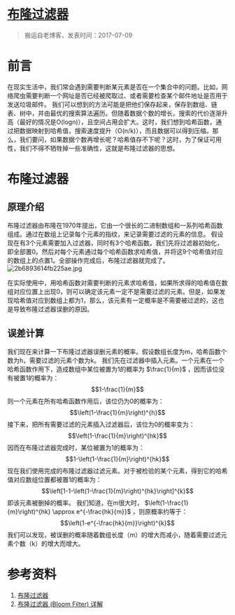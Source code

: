 # [布隆过滤器](https://github.com/zzy131250/gitblog/issues/18)

> 搬运自老博客，发表时间：2017-07-09

# 前言
在现实生活中，我们常会遇到需要判断某元素是否在一个集合中的问题。比如，网络爬虫需要判断一个网址是否已经被爬取过、或者需要检查某个邮件地址是否用于发送垃圾邮件。
我们可以想到的方法可能是把他们保存起来，保存到数组、链表、树中，并由最优的搜索算法遍历。但随着数据个数的增长，搜索的代价逐渐升高（最好的情况是O(logn)），且空间占用会扩大。这时，我们想到哈希函数，通过把数据映射到哈希值，搜索速度提升（O(n/k)），而且数据可以得到压缩。那么，我们要问，如果数据个数再增长呢？哈希值存不下呢？这时，为了保证可用性，我们不得不牺牲掉一些准确性，这就是布隆过滤器的思想。

# 布隆过滤器
## 原理介绍
布隆过滤器由布隆在1970年提出，它由一个很长的二进制数组和一系列哈希函数组成。通过在数组上记录每个元素的指纹，来记录需要过滤的元素的信息。
假设现在有3个元素需要加入过滤器，同时有3个哈希函数。我们先将过滤器初始化，即全部置0。然后对每个元素通过每个哈希函数求哈希值，并将这9个哈希值对应的数组上的点置1。全部操作完成后，布隆过滤器就完成了。
![2b6893614fb225ae.jpg](https://github.com/zzy131250/gitblog/assets/7437470/6154ca0b-19e1-4f78-a682-0f7e8739cd26)

在实际使用中，用哈希函数对需要判断的元素求哈希值，如果所求得的哈希值在数组对应位置上出现0，则可以确定该元素一定不是需要过滤的元素。但是，如果发现哈希值对应到数组上都为1，那么，该元素有一定概率是不需要被过滤的，这也是导致布隆过滤器误删的原因。

## 误差计算
我们现在来计算一下布隆过滤器误删元素的概率。假设数组长度为m，哈希函数个数为h，需要过滤的元素个数为k。
我们先在过滤器中插入元素。一个元素在一个哈希函数作用下，造成数组中某位被置为1的概率为 $\frac{1}{m}$ ，因而该位没有被置1的概率为：
$$1-\frac{1}{m}$$
则一个元素在所有哈希函数作用后，该位仍为0的概率为：
$$\left(1-\frac{1}{m}\right)^{h}$$
接下来，把所有需要过滤的元素插入过滤器后，该位为0的概率变为：
$$\left(1-\frac{1}{m}\right)^{hk}$$
因而在布隆过滤器完成时，某位被置为1的概率为：
$$1-\left(1-\frac{1}{m}\right)^{hk}$$
现在我们使用完成的布隆过滤器过滤元素。对于被检验的某个元素，得到它的哈希值对应数组位置都被置1的概率为：
$$\left[1-1-\left(1-\frac{1}{m}\right)^{hk}\right]^{k}$$
即该元素被删掉的概率。
我们知道，在m很大时， $\left(1-\frac{1}{m}\right)^{hk} \approx e^{-\frac{hk}{m}}$ ，则原概率约等于：
$$\left(1-e^{-\frac{hk}{m}}\right)^{k}$$
我们可以发现，被误删的概率随着数组长度（m）的增大而减小，随着需要过滤元素个数（k）的增大而增大。
# 参考资料
1. [布隆过滤器](https://zh.wikipedia.org/wiki/%E5%B8%83%E9%9A%86%E8%BF%87%E6%BB%A4%E5%99%A8)
2. [布隆过滤器 (Bloom Filter) 详解](http://www.cnblogs.com/allensun/archive/2011/02/16/1956532.html)